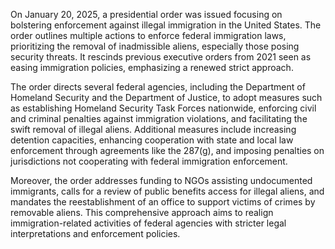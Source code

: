 On January 20, 2025, a presidential order was issued focusing on bolstering enforcement against illegal immigration in the United States. The order outlines multiple actions to enforce federal immigration laws, prioritizing the removal of inadmissible aliens, especially those posing security threats. It rescinds previous executive orders from 2021 seen as easing immigration policies, emphasizing a renewed strict approach.

The order directs several federal agencies, including the Department of Homeland Security and the Department of Justice, to adopt measures such as establishing Homeland Security Task Forces nationwide, enforcing civil and criminal penalties against immigration violations, and facilitating the swift removal of illegal aliens. Additional measures include increasing detention capacities, enhancing cooperation with state and local law enforcement through agreements like the 287(g), and imposing penalties on jurisdictions not cooperating with federal immigration enforcement.

Moreover, the order addresses funding to NGOs assisting undocumented immigrants, calls for a review of public benefits access for illegal aliens, and mandates the reestablishment of an office to support victims of crimes by removable aliens. This comprehensive approach aims to realign immigration-related activities of federal agencies with stricter legal interpretations and enforcement policies.